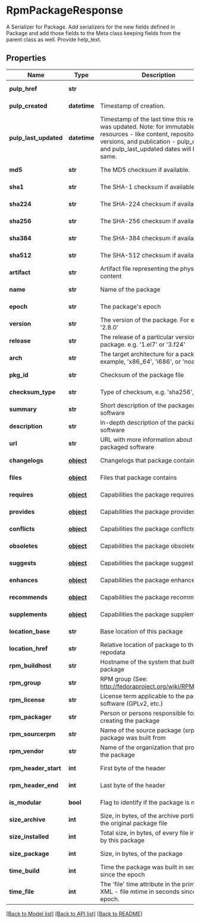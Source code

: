 # RpmPackageResponse

A Serializer for Package.  Add serializers for the new fields defined in Package and add those fields to the Meta class keeping fields from the parent class as well. Provide help_text.
## Properties
Name | Type | Description | Notes
------------ | ------------- | ------------- | -------------
**pulp_href** | **str** |  | [optional] [readonly] 
**pulp_created** | **datetime** | Timestamp of creation. | [optional] [readonly] 
**pulp_last_updated** | **datetime** | Timestamp of the last time this resource was updated. Note: for immutable resources - like content, repository versions, and publication - pulp_created and pulp_last_updated dates will be the same. | [optional] [readonly] 
**md5** | **str** | The MD5 checksum if available. | [optional] [readonly] 
**sha1** | **str** | The SHA-1 checksum if available. | [optional] [readonly] 
**sha224** | **str** | The SHA-224 checksum if available. | [optional] [readonly] 
**sha256** | **str** | The SHA-256 checksum if available. | [optional] [readonly] 
**sha384** | **str** | The SHA-384 checksum if available. | [optional] [readonly] 
**sha512** | **str** | The SHA-512 checksum if available. | [optional] [readonly] 
**artifact** | **str** | Artifact file representing the physical content | [optional] 
**name** | **str** | Name of the package | [optional] [readonly] 
**epoch** | **str** | The package&#39;s epoch | [optional] [readonly] 
**version** | **str** | The version of the package. For example, &#39;2.8.0&#39; | [optional] [readonly] 
**release** | **str** | The release of a particular version of the package. e.g. &#39;1.el7&#39; or &#39;3.f24&#39; | [optional] [readonly] 
**arch** | **str** | The target architecture for a package.For example, &#39;x86_64&#39;, &#39;i686&#39;, or &#39;noarch&#39; | [optional] [readonly] 
**pkg_id** | **str** | Checksum of the package file | [optional] [readonly] 
**checksum_type** | **str** | Type of checksum, e.g. &#39;sha256&#39;, &#39;md5&#39; | [optional] [readonly] 
**summary** | **str** | Short description of the packaged software | [optional] [readonly] 
**description** | **str** | In-depth description of the packaged software | [optional] [readonly] 
**url** | **str** | URL with more information about the packaged software | [optional] [readonly] 
**changelogs** | [**object**](.md) | Changelogs that package contains | [optional] [readonly] 
**files** | [**object**](.md) | Files that package contains | [optional] [readonly] 
**requires** | [**object**](.md) | Capabilities the package requires | [optional] [readonly] 
**provides** | [**object**](.md) | Capabilities the package provides | [optional] [readonly] 
**conflicts** | [**object**](.md) | Capabilities the package conflicts | [optional] [readonly] 
**obsoletes** | [**object**](.md) | Capabilities the package obsoletes | [optional] [readonly] 
**suggests** | [**object**](.md) | Capabilities the package suggests | [optional] [readonly] 
**enhances** | [**object**](.md) | Capabilities the package enhances | [optional] [readonly] 
**recommends** | [**object**](.md) | Capabilities the package recommends | [optional] [readonly] 
**supplements** | [**object**](.md) | Capabilities the package supplements | [optional] [readonly] 
**location_base** | **str** | Base location of this package | [optional] [readonly] 
**location_href** | **str** | Relative location of package to the repodata | [optional] [readonly] 
**rpm_buildhost** | **str** | Hostname of the system that built the package | [optional] [readonly] 
**rpm_group** | **str** | RPM group (See: http://fedoraproject.org/wiki/RPMGroups) | [optional] [readonly] 
**rpm_license** | **str** | License term applicable to the package software (GPLv2, etc.) | [optional] [readonly] 
**rpm_packager** | **str** | Person or persons responsible for creating the package | [optional] [readonly] 
**rpm_sourcerpm** | **str** | Name of the source package (srpm) the package was built from | [optional] [readonly] 
**rpm_vendor** | **str** | Name of the organization that produced the package | [optional] [readonly] 
**rpm_header_start** | **int** | First byte of the header | [optional] [readonly] 
**rpm_header_end** | **int** | Last byte of the header | [optional] [readonly] 
**is_modular** | **bool** | Flag to identify if the package is modular | [optional] [readonly] 
**size_archive** | **int** | Size, in bytes, of the archive portion of the original package file | [optional] [readonly] 
**size_installed** | **int** | Total size, in bytes, of every file installed by this package | [optional] [readonly] 
**size_package** | **int** | Size, in bytes, of the package | [optional] [readonly] 
**time_build** | **int** | Time the package was built in seconds since the epoch | [optional] [readonly] 
**time_file** | **int** | The &#39;file&#39; time attribute in the primary XML - file mtime in seconds since the epoch. | [optional] [readonly] 

[[Back to Model list]](../README.md#documentation-for-models) [[Back to API list]](../README.md#documentation-for-api-endpoints) [[Back to README]](../README.md)


